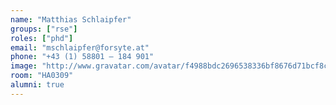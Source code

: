 ```yaml
---
name: "Matthias Schlaipfer"
groups: ["rse"]
roles: ["phd"]
email: "mschlaipfer@forsyte.at"
phone: "+43 (1) 58801 – 184 901"
image: "http://www.gravatar.com/avatar/f4988bdc2696538336bf8676d71bcf8c?s=200&d=mm"
room: "HA0309"
alumni: true
---
```


<!--
Your custom content goes here.
-->